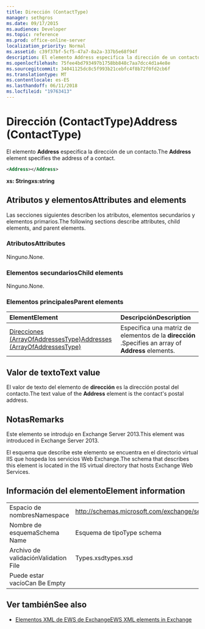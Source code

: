 ```yaml
---
title: Dirección (ContactType)
manager: sethgros
ms.date: 09/17/2015
ms.audience: Developer
ms.topic: reference
ms.prod: office-online-server
localization_priority: Normal
ms.assetid: c39f37bf-5cf5-47a7-8a2a-337b5e68f94f
description: El elemento Address especifica la dirección de un contacto.
ms.openlocfilehash: 75fee4bd793497b1758bb848c7aa7dcc4d1a4e8e
ms.sourcegitcommit: 34041125dc8c5f993b21cebfc4f8b72f0fd2cb6f
ms.translationtype: MT
ms.contentlocale: es-ES
ms.lasthandoff: 06/11/2018
ms.locfileid: "19763413"
---
```

# <a name="address-contacttype"></a><span data-ttu-id="62ba1-103">Dirección (ContactType)</span><span class="sxs-lookup"><span data-stu-id="62ba1-103">Address (ContactType)</span></span>

<span data-ttu-id="62ba1-104">El elemento **Address** especifica la dirección de un contacto.</span><span class="sxs-lookup"><span data-stu-id="62ba1-104">The **Address** element specifies the address of a contact.</span></span> 
  
```XML
<Address></Address>
```

 <span data-ttu-id="62ba1-105">**xs: String**</span><span class="sxs-lookup"><span data-stu-id="62ba1-105">**xs:string**</span></span>
## <a name="attributes-and-elements"></a><span data-ttu-id="62ba1-106">Atributos y elementos</span><span class="sxs-lookup"><span data-stu-id="62ba1-106">Attributes and elements</span></span>

<span data-ttu-id="62ba1-107">Las secciones siguientes describen los atributos, elementos secundarios y elementos primarios.</span><span class="sxs-lookup"><span data-stu-id="62ba1-107">The following sections describe attributes, child elements, and parent elements.</span></span>
  
### <a name="attributes"></a><span data-ttu-id="62ba1-108">Atributos</span><span class="sxs-lookup"><span data-stu-id="62ba1-108">Attributes</span></span>

<span data-ttu-id="62ba1-109">Ninguno.</span><span class="sxs-lookup"><span data-stu-id="62ba1-109">None.</span></span>
  
### <a name="child-elements"></a><span data-ttu-id="62ba1-110">Elementos secundarios</span><span class="sxs-lookup"><span data-stu-id="62ba1-110">Child elements</span></span>

<span data-ttu-id="62ba1-111">Ninguno.</span><span class="sxs-lookup"><span data-stu-id="62ba1-111">None.</span></span>
  
### <a name="parent-elements"></a><span data-ttu-id="62ba1-112">Elementos principales</span><span class="sxs-lookup"><span data-stu-id="62ba1-112">Parent elements</span></span>

|<span data-ttu-id="62ba1-113">**Element**</span><span class="sxs-lookup"><span data-stu-id="62ba1-113">**Element**</span></span>|<span data-ttu-id="62ba1-114">**Descripción**</span><span class="sxs-lookup"><span data-stu-id="62ba1-114">**Description**</span></span>|
|:-----|:-----|
|[<span data-ttu-id="62ba1-115">Direcciones (ArrayOfAddressesType)</span><span class="sxs-lookup"><span data-stu-id="62ba1-115">Addresses (ArrayOfAddressesType)</span></span>](addresses-arrayofaddressestype.md) <br/> |<span data-ttu-id="62ba1-116">Especifica una matriz de elementos de la **dirección** .</span><span class="sxs-lookup"><span data-stu-id="62ba1-116">Specifies an array of **Address** elements.</span></span>  <br/> |
   
## <a name="text-value"></a><span data-ttu-id="62ba1-117">Valor de texto</span><span class="sxs-lookup"><span data-stu-id="62ba1-117">Text value</span></span>

<span data-ttu-id="62ba1-118">El valor de texto del elemento de **dirección** es la dirección postal del contacto.</span><span class="sxs-lookup"><span data-stu-id="62ba1-118">The text value of the **Address** element is the contact's postal address.</span></span> 
  
## <a name="remarks"></a><span data-ttu-id="62ba1-119">Notas</span><span class="sxs-lookup"><span data-stu-id="62ba1-119">Remarks</span></span>

<span data-ttu-id="62ba1-120">Este elemento se introdujo en Exchange Server 2013.</span><span class="sxs-lookup"><span data-stu-id="62ba1-120">This element was introduced in Exchange Server 2013.</span></span>
  
<span data-ttu-id="62ba1-121">El esquema que describe este elemento se encuentra en el directorio virtual IIS que hospeda los servicios Web Exchange.</span><span class="sxs-lookup"><span data-stu-id="62ba1-121">The schema that describes this element is located in the IIS virtual directory that hosts Exchange Web Services.</span></span>
  
## <a name="element-information"></a><span data-ttu-id="62ba1-122">Información del elemento</span><span class="sxs-lookup"><span data-stu-id="62ba1-122">Element information</span></span>

|||
|:-----|:-----|
|<span data-ttu-id="62ba1-123">Espacio de nombres</span><span class="sxs-lookup"><span data-stu-id="62ba1-123">Namespace</span></span>  <br/> |http://schemas.microsoft.com/exchange/services/2006/types  <br/> |
|<span data-ttu-id="62ba1-124">Nombre de esquema</span><span class="sxs-lookup"><span data-stu-id="62ba1-124">Schema Name</span></span>  <br/> |<span data-ttu-id="62ba1-125">Esquema de tipo</span><span class="sxs-lookup"><span data-stu-id="62ba1-125">Type schema</span></span>  <br/> |
|<span data-ttu-id="62ba1-126">Archivo de validación</span><span class="sxs-lookup"><span data-stu-id="62ba1-126">Validation File</span></span>  <br/> |<span data-ttu-id="62ba1-127">Types.xsd</span><span class="sxs-lookup"><span data-stu-id="62ba1-127">types.xsd</span></span>  <br/> |
|<span data-ttu-id="62ba1-128">Puede estar vacío</span><span class="sxs-lookup"><span data-stu-id="62ba1-128">Can Be Empty</span></span>  <br/> ||
   
## <a name="see-also"></a><span data-ttu-id="62ba1-129">Ver también</span><span class="sxs-lookup"><span data-stu-id="62ba1-129">See also</span></span>

- [<span data-ttu-id="62ba1-130">Elementos XML de EWS de Exchange</span><span class="sxs-lookup"><span data-stu-id="62ba1-130">EWS XML elements in Exchange</span></span>](ews-xml-elements-in-exchange.md)

